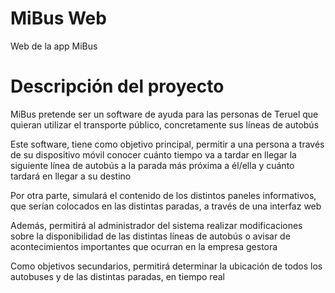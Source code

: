 # MiBus Web
Web de la app MiBus

# Descripción del proyecto
MiBus pretende ser un software de ayuda para las personas de Teruel que quieran utilizar el transporte público, concretamente sus líneas de autobús

Este software, tiene como objetivo principal, permitir a una persona a través de su dispositivo móvil conocer cuánto tiempo va a tardar en llegar la siguiente línea de autobús a la parada más próxima a él/ella y cuánto tardará en llegar a su destino

Por otra parte, simulará el contenido de los distintos paneles informativos, que serían colocados en las distintas paradas, a través de una interfaz web

Además, permitirá al administrador del sistema realizar modificaciones sobre la disponibilidad de las distintas líneas de autobús o avisar de acontecimientos importantes que ocurran en la empresa gestora

Como objetivos secundarios, permitirá determinar la ubicación de todos los autobuses y de las distintas paradas, en tiempo real
